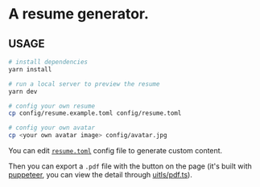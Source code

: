 # A resume generator.

## USAGE
```bash
# install dependencies
yarn install

# run a local server to preview the resume
yarn dev
```

```bash
# config your own resume
cp config/resume.example.toml config/resume.toml

# config your own avatar
cp <your own avatar image> config/avatar.jpg
```
You can edit [`resume.toml`](config/resume.example.toml) config file to generate custom content.

Then you can export a `.pdf` file with the button on the page (it's built with [puppeteer](https://pptr.dev), you can view the detail through [uitls/pdf.ts](utils/pdf.ts)).
